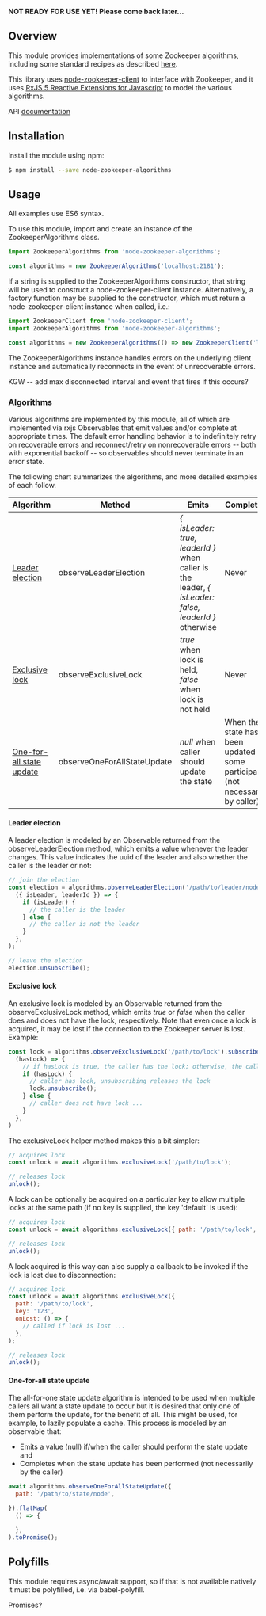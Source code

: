 **NOT READY FOR USE YET! Please come back later...**

## Overview ##

This module provides implementations of some Zookeeper algorithms, including some standard recipes as described [here](https://zookeeper.apache.org/doc/trunk/recipes.html).

This library uses [node-zookeeper-client](https://github.com/alexguan/node-zookeeper-client) to interface with Zookeeper, and it uses [RxJS 5 Reactive Extensions for Javascript](https://github.com/ReactiveX/rxjs) to model the various algorithms.

API [documentation](https://galenwarren.github.io/node-zookeeper-algorithms/)

## Installation

Install the module using npm:

```bash
$ npm install --save node-zookeeper-algorithms
```

## Usage

All examples use ES6 syntax.

To use this module, import and create an instance of the ZookeeperAlgorithms class.

```javascript
import ZookeeperAlgorithms from 'node-zookeeper-algorithms';

const algorithms = new ZookeeperAlgorithms('localhost:2181');
```

If a string is supplied to the ZookeeperAlgorithms constructor, that string will be used to construct a node-zookeeper-client instance. Alternatively, a factory function may be supplied to the constructor, which must return a node-zookeeper-client instance when called, i.e.:

```javascript
import ZookeeperClient from 'node-zookeeper-client';
import ZookeeperAlgorithms from 'node-zookeeper-algorithms';

const algorithms = new ZookeeperAlgorithms(() => new ZookeeperClient('localhost:2181'));
```

The ZookeeperAlgorithms instance handles errors on the underlying client instance and automatically reconnects in the event of unrecoverable errors.

KGW -- add max disconnected interval and event that fires if this occurs?

### Algorithms

Various algorithms are implemented by this module, all of which are implemented via rxjs Observables that emit values and/or complete at appropriate times. The default error handling behavior is to indefinitely retry on recoverable errors and reconnect/retry on nonrecoverable errors -- both with exponential backoff -- so observables should never terminate in an error state.

The following chart summarizes the algorithms, and more detailed examples of each follow.

| Algorithm  | Method  | Emits | Completes |
| ---     | ---     | ---   | ---       |
| [Leader election](leader-election) | observeLeaderElection | *{ isLeader: true, leaderId }* when caller is the leader, *{ isLeader: false, leaderId }* otherwise | Never
| [Exclusive lock](exclusive-lock) | observeExclusiveLock | *true* when lock is held, *false* when lock is not held | Never
| [One-for-all state update](one-for-all-state-update) | observeOneForAllStateUpdate | *null* when caller should update the state | When the state has been updated by some participant (not necessarily by caller)

#### Leader election

A leader election is modeled by an Observable returned from the observeLeaderElection method, which emits a value whenever the leader changes. This value indicates the uuid of the leader and also whether the caller is the leader or not:

```javascript
// join the election
const election = algorithms.observeLeaderElection('/path/to/leader/node').subscribe(
  ({ isLeader, leaderId }) => {
    if (isLeader) {
      // the caller is the leader
    } else {
      // the caller is not the leader
    }
  },
);

// leave the election
election.unsubscribe();
```

#### Exclusive lock

An exclusive lock is modeled by an Observable returned from the observeExclusiveLock method, which emits *true* or *false* when the caller does and does not have the lock, respectively. Note that even once a lock is acquired, it may be lost if the connection to the Zookeeper server is lost. Example:

```javascript
const lock = algorithms.observeExclusiveLock('/path/to/lock').subscribe(
  (hasLock) => {
    // if hasLock is true, the caller has the lock; otherwise, the caller does not have the lock
    if (hasLock) {
      // caller has lock, unsubscribing releases the lock
      lock.unsubscribe();
    } else {
      // caller does not have lock ...
    }
  },
)
```

The exclusiveLock helper method makes this a bit simpler:

```javascript
// acquires lock
const unlock = await algorithms.exclusiveLock('/path/to/lock');

// releases lock
unlock();
```

A lock can be optionally be acquired on a particular key to allow multiple locks at the same path (if no key is supplied, the key 'default' is used):

```javascript
// acquires lock
const unlock = await algorithms.exclusiveLock({ path: '/path/to/lock', key: '123');

// releases lock
unlock();
```

A lock acquired is this way can also supply a callback to be invoked if the lock is lost due to disconnection:

```javascript
// acquires lock
const unlock = await algorithms.exclusiveLock({
  path: '/path/to/lock',
  key: '123',
  onLost: () => {
    // called if lock is lost ...
  },
);

// releases lock
unlock();
```


#### One-for-all state update

The all-for-one state update algorithm is intended to be used when multiple callers all want a state update to occur but it is desired that only one of them perform the update, for the benefit of all. This might be used, for example, to lazily populate a cache. This process is modeled by an observable that:
* Emits a value (null) if/when the caller should perform the state update and
* Completes when the state update has been performed (not necessarily by the caller)

```javascript
await algorithms.observeOneForAllStateUpdate({
  path: '/path/to/state/node',

}).flatMap(
  () => {

  },
).toPromise();
```

## Polyfills

This module requires async/await support, so if that is not available natively it must be polyfilled, i.e. via babel-polyfill.

Promises?
